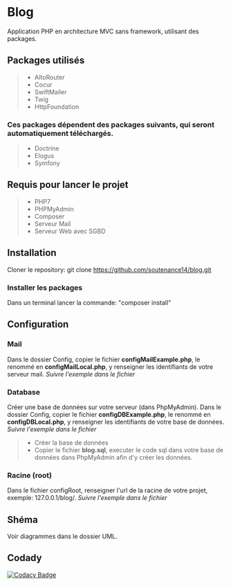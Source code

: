 # Blog
Application PHP en architecture MVC sans framework, utilisant des packages.
## Packages utilisés
> 
> - AltoRouter
> - Cocur
> - SwiftMailer
> - Twig
> - HttpFoundation
### Ces packages dépendent des packages suivants, qui seront automatiquement téléchargés.
> - Doctrine
> - Elogus
> - Symfony
## Requis pour lancer le projet
> - PHP7
> - PHPMyAdmin
> - Composer
> - Serveur Mail
> - Serveur Web avec SGBD
## Installation
Cloner le repository:
git clone https://github.com/soutenance14/blog.git
### Installer les packages
Dans un terminal lancer la commande:
"composer install"
## Configuration
### Mail
Dans le dossier Config, copier le fichier **configMailExample.php**, le renommé en **configMailLocal.php**, y renseigner les identifiants de votre serveur mail.
*Suivre l'exemple dans le fichier*
### Database
Créer une base de données sur votre serveur (dans PhpMyAdmin).
Dans le dossier Config, copier le fichier **configDBExample.php**, le renommé en **configDBLocal.php**, y renseigner les identifiants de votre base de données.
*Suivre l'exemple dans le fichier*
> - Créer la base de données
> - Copier le fichier **blog.sql**, executer le code sql dans votre base de données dans PhpMyAdmin afin d'y créer les données.
### Racine (root)
Dans le fichier configRoot, renseigner l'url de la racine de votre projet, exemple: 127.0.0.1/blog/.
*Suivre l'exemple dans le fichier*
## Shéma
Voir diagrammes dans le dossier UML.
## Codady
[![Codacy Badge](https://app.codacy.com/project/badge/Grade/69845bd948b64ac18695dc723c929ca4)](https://www.codacy.com/gh/soutenance14/blog/dashboard?utm_source=github.com&amp;utm_medium=referral&amp;utm_content=soutenance14/blog&amp;utm_campaign=Badge_Grade)
